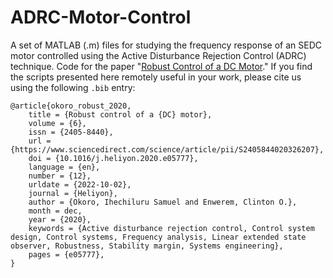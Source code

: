 # ADRC-Motor-Control
A set of MATLAB (.m) files for studying the frequency response of an SEDC motor controlled using the Active Disturbance Rejection Control (ADRC) technique. Code for the paper "[Robust Control of a DC Motor](https://www.sciencedirect.com/science/article/pii/S2405844020326207)." If you find the scripts presented here remotely useful in your work, please cite us using the following `.bib` entry:

```
@article{okoro_robust_2020,
	title = {Robust control of a {DC} motor},
	volume = {6},
	issn = {2405-8440},
	url = {https://www.sciencedirect.com/science/article/pii/S2405844020326207},
	doi = {10.1016/j.heliyon.2020.e05777},
	language = {en},
	number = {12},
	urldate = {2022-10-02},
	journal = {Heliyon},
	author = {Okoro, Ihechiluru Samuel and Enwerem, Clinton O.},
	month = dec,
	year = {2020},
	keywords = {Active disturbance rejection control, Control system design, Control systems, Frequency analysis, Linear extended state observer, Robustness, Stability margin, Systems engineering},
	pages = {e05777},
}
```
